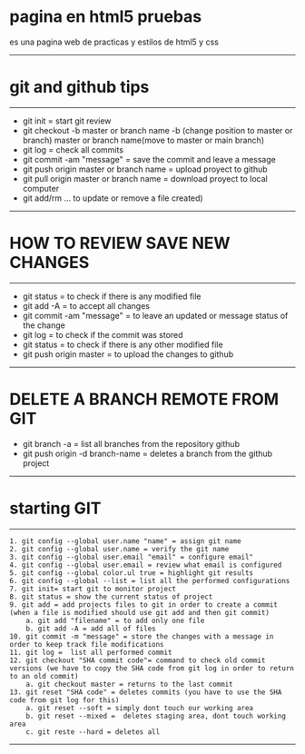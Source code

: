 # pagina en html5 pruebas
es una pagina web de practicas y estilos de html5 y css

***
# git and github tips
***
* git init = start git review
* git checkout -b master or branch name 
    -b (change position to master or branch) 
    master or branch name(move to master or main branch)
* git log = check all commits
* git commit -am "message" = save the commit and leave a message
* git push origin master or branch name = upload proyect to github
* git pull origin master or branch name = download proyect to local computer
* git add/rm <filename>... to update or remove a file created)
***
# HOW TO REVIEW SAVE NEW CHANGES
***
* git status = to check if there is any modified file
* git add -A = to accept all changes
* git commit -am "message" = to leave an updated or message status of the change
* git log = to check if the commit was stored
* git status = to check if there is any other modified file
* git push origin master = to upload the changes to github
***
# DELETE A BRANCH REMOTE FROM GIT
* git branch -a = list all branches from the repository github
* git push origin -d branch-name = deletes a branch from the github project 
***
# starting GIT
***
```
1. git config --global user.name "name" = assign git name
2. git config --global user.name = verify the git name
3. git config --global user.email "email" = configure email"
4. git config --global user.email = review what email is configured
5. git config --global color.ul true = highlight git results
6. git config --global --list = list all the performed configurations
7. git init= start git to monitor project
8. git status = show the current status of project 
9. git add = add projects files to git in order to create a commit (when a file is modified should use git add and then git commit)
    a. git add "filename" = to add only one file
    b. git add -A = add all of files
10. git commit -m "message" = store the changes with a message in order to keep track file modifications
11. git log =  list all performed commit
12. git checkout "SHA commit code"= command to check old commit versions (we have to copy the SHA code from git log in order to return to an old commit)
    a. git checkout master = returns to the last commit
13. git reset "SHA code" = deletes commits (you have to use the SHA code from git log for this)
    a. git reset --soft = simply dont touch our working area
    b. git reset --mixed =  deletes staging area, dont touch working area
    c. git reste --hard = deletes all
```
***
